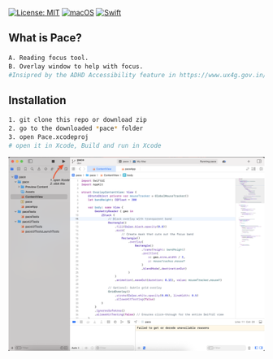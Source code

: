 
[![License: MIT](https://img.shields.io/badge/License-MIT-yellow.svg)](https://opensource.org/licenses/MIT)
[![macOS](https://img.shields.io/badge/macOS-11.0+-blue.svg)](https://www.apple.com/macos/)
[![Swift](https://img.shields.io/badge/Swift-5.5+-orange.svg)](https://swift.org/)

## What is Pace?
```bash
A. Reading focus tool. 
B. Overlay window to help with focus. 
#Insipred by the ADHD Accessibility feature in https://www.ux4g.gov.in/
```

## Installation

```bash
1. git clone this repo or download zip
2. go to the downloaded *pace* folder
3. open Pace.xcodeproj
# open it in Xcode, Build and run in Xcode
```

![alt text](image.png)
